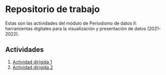 # Repositorio de trabajo 
Estas son las actividades del módulo de Periodismo de datos II: herramientas digitales para la visualización y presentación de datos (2021-2022).

## Actividades 

1. [Actividad dirigida 1](https://github.com/nebrijas/gcuevasbenitez-web/blob/main/ad1.md)
2. [Actividad dirigida 2](https://github.com/nebrijas/gcuevasbenitez-web/blob/main/ad2.md)
